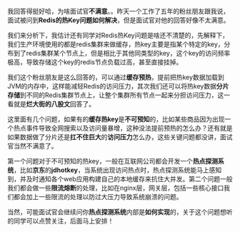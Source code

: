 我回答得挺好哈，为啥面试官**不满意**。。昨天一个工作了五年的粉丝朋友跟我说，面试被问到**Redis的热Key问题如何解决**，但是面试官对他的回答好像不太满意。

我们来分析下，我估计还有同学对Redis热Key问题是啥还不清楚的，先解释下，我们生产环境使用的都是redis集群来做缓存，热key主要是指某个特定的key，分布到了redis集群某个节点上，但是相比于其他同类型的key，这个key的访问频率极高，导致存储这个key的redis节点负载过高，甚至直接挂掉。

我们这个粉丝朋友是这么回答的，可以通过**缓存预热**，提前把热key数据加载到JVM的内存中，这样能减轻Redis的访问压力，其次我们还可以将热key数据**分片存储**到不同的Redis集群节点上，让整个集群所有节点一起来分担访问压力，这一看就是**烂大街的八股文**回答了。

这里面有几个问题，如果有的**缓存热key**是**不可预知**的，比如某些商品因为出现一个热点事件导致全网搜索以及访问量暴增，这种没法提前预热的怎么办？还有就是如果数据做了分片还是**扛不住巨大**的**访问压力**怎么办，这些关键问题都没讲，面试官当然不满意了。

第一个问题对于不可预知的热key，一般在互联网公司都会开发一个**热点探测系统**，比如**京东**的**jdhotkey**，当系统出现访问热点时，热点探测系统能马上感知到，并及时通知各个web应用构建自己的本地缓存来抗住大并发。第二个问题一般我们都会做一些**限流熔断**的处理，比如在nginx层，网关层，包括一些核心接口我们都会加上一些限流的处理以防过大压力导致系统崩溃的问题。

当然，可能面试官会继续问你**热点探测系统**内部是**如何实现**的，关于这个问题想听的同学可以点赞关注，后面马上安排！
